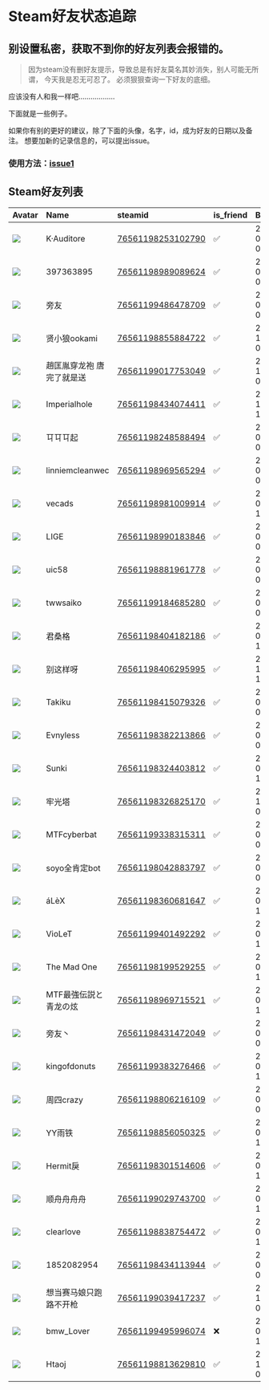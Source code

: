 # Steam好友状态追踪
## 别设置私密，获取不到你的好友列表会报错的。

> 因为steam没有删好友提示，导致总是有好友莫名其妙消失，别人可能无所谓，
> 今天我是忍无可忍了。 必须狠狠查询一下好友的底细。

应该没有人和我一样吧………………

下面就是一些例子。

如果你有别的更好的建议，除了下面的头像，名字，id，成为好友的日期以及备注。 想要加新的记录信息的，可以提出issue。

### 使用方法：[issue1](https://github.com/systemannounce/SteamFriends/issues/1)

## Steam好友列表

| Avatar                                                                            | Name            | steamid                                                                     | is_friend   | BFD                 | Remark   |
|:----------------------------------------------------------------------------------|:----------------|:----------------------------------------------------------------------------|:------------|:--------------------|:---------|
| ![](https://avatars.steamstatic.com/15ce447c1fd47ed492323a8f6b1ecc5d622da5d2.jpg) | K·Auditore      | [76561198253102790](https://steamcommunity.com/profiles/76561198253102790/) | ✅           | 2019-07-17 06:48:27 |          |
| ![](https://avatars.steamstatic.com/fef49e7fa7e1997310d705b2a6158ff8dc1cdfeb.jpg) | 397363895       | [76561198989089624](https://steamcommunity.com/profiles/76561198989089624/) | ✅           | 2020-09-06 07:00:21 |          |
| ![](https://avatars.steamstatic.com/b791375c6f97b67ce5a7cbcd5879897e291a82f8.jpg) | 旁友              | [76561199486478709](https://steamcommunity.com/profiles/76561199486478709/) | ✅           | 2024-03-23 02:01:55 |          |
| ![](https://avatars.steamstatic.com/2d3250f300947103a935aa7290aad158a5c4ad58.jpg) | 贤小狼ookami       | [76561198855884722](https://steamcommunity.com/profiles/76561198855884722/) | ✅           | 2018-12-09 03:27:42 |          |
| ![](https://avatars.steamstatic.com/fef49e7fa7e1997310d705b2a6158ff8dc1cdfeb.jpg) | 趙匡胤穿龙袍 唐完了就是送   | [76561199017753049](https://steamcommunity.com/profiles/76561199017753049/) | ✅           | 2022-12-18 05:22:32 |          |
| ![](https://avatars.steamstatic.com/9608d6ae9106517bbf6624128dbfbc612dde9a1f.jpg) | Imperialhole    | [76561198434074411](https://steamcommunity.com/profiles/76561198434074411/) | ✅           | 2023-12-02 12:40:45 |          |
| ![](https://avatars.steamstatic.com/0e96fd1da4c91017a7c1de980d6361b139e6831d.jpg) | 㔿㔿㔿起            | [76561198248588494](https://steamcommunity.com/profiles/76561198248588494/) | ✅           | 2018-09-17 04:02:27 |          |
| ![](https://avatars.steamstatic.com/cbc910b68a51cfb6b2824ef6f0039b3415b3c7ac.jpg) | linniemcleanwec | [76561198969565294](https://steamcommunity.com/profiles/76561198969565294/) | ✅           | 2021-05-09 07:41:11 |          |
| ![](https://avatars.steamstatic.com/6641e75b8730bc462b567a35cb525ffc85931fcb.jpg) | vecads          | [76561198981009914](https://steamcommunity.com/profiles/76561198981009914/) | ✅           | 2021-05-11 15:52:36 |          |
| ![](https://avatars.steamstatic.com/53f0b9266bb33fead29956dff728d94c6dc62247.jpg) | LIGE            | [76561198990183846](https://steamcommunity.com/profiles/76561198990183846/) | ✅           | 2021-05-10 08:27:37 |          |
| ![](https://avatars.steamstatic.com/fef49e7fa7e1997310d705b2a6158ff8dc1cdfeb.jpg) | uic58           | [76561198881961778](https://steamcommunity.com/profiles/76561198881961778/) | ✅           | 2019-03-03 08:45:29 |          |
| ![](https://avatars.steamstatic.com/fef49e7fa7e1997310d705b2a6158ff8dc1cdfeb.jpg) | twwsaiko        | [76561199184685280](https://steamcommunity.com/profiles/76561199184685280/) | ✅           | 2022-06-03 04:44:55 |          |
| ![](https://avatars.steamstatic.com/fef49e7fa7e1997310d705b2a6158ff8dc1cdfeb.jpg) | 君桑格             | [76561198404182186](https://steamcommunity.com/profiles/76561198404182186/) | ✅           | 2024-06-13 12:47:26 |          |
| ![](https://avatars.steamstatic.com/fef49e7fa7e1997310d705b2a6158ff8dc1cdfeb.jpg) | 别这样呀            | [76561198406295995](https://steamcommunity.com/profiles/76561198406295995/) | ✅           | 2017-10-18 15:00:02 |          |
| ![](https://avatars.steamstatic.com/3abe09f52dbd762214215c28c1e1c4cbf5d268a3.jpg) | Takiku          | [76561198415079326](https://steamcommunity.com/profiles/76561198415079326/) | ✅           | 2023-08-06 07:00:51 |          |
| ![](https://avatars.steamstatic.com/09e64aee9a10d9016021a0d315be5e1e0c3f2cbc.jpg) | Evnyless        | [76561198382213866](https://steamcommunity.com/profiles/76561198382213866/) | ✅           | 2019-06-28 04:22:13 |          |
| ![](https://avatars.steamstatic.com/725d317b71e20b295ee3511ba5df0742f5129035.jpg) | Sunki           | [76561198324403812](https://steamcommunity.com/profiles/76561198324403812/) | ✅           | 2021-05-29 13:38:03 |          |
| ![](https://avatars.steamstatic.com/3f5e9daea59216d7fe13df4e031d3537580e5e21.jpg) | 牢光塔             | [76561198326825170](https://steamcommunity.com/profiles/76561198326825170/) | ✅           | 2022-12-21 09:22:57 |          |
| ![](https://avatars.steamstatic.com/fef49e7fa7e1997310d705b2a6158ff8dc1cdfeb.jpg) | MTFcyberbat     | [76561199338315311](https://steamcommunity.com/profiles/76561199338315311/) | ✅           | 2022-09-04 08:15:32 |          |
| ![](https://avatars.steamstatic.com/71408db48a154e5cde0cc9523f327bb2fe1a17a2.jpg) | soyo全肯定bot      | [76561198042883797](https://steamcommunity.com/profiles/76561198042883797/) | ✅           | 2022-06-03 04:46:33 |          |
| ![](https://avatars.steamstatic.com/619663f1f3e88c25d63ac4143450c4c73370ed8b.jpg) | áLèX            | [76561198360681647](https://steamcommunity.com/profiles/76561198360681647/) | ✅           | 2019-07-09 12:40:01 |          |
| ![](https://avatars.steamstatic.com/46a368c92a8a4de6d84f16967b8fe7263806f0f5.jpg) | VioLeT          | [76561199401492292](https://steamcommunity.com/profiles/76561199401492292/) | ✅           | 2023-01-25 12:01:40 |          |
| ![](https://avatars.steamstatic.com/78252ae2061113bd60d2d86be94f066c0e0b707f.jpg) | The Mad One     | [76561198199529255](https://steamcommunity.com/profiles/76561198199529255/) | ✅           | 2019-08-10 12:02:09 |          |
| ![](https://avatars.steamstatic.com/2e8da0ed5bc972dc7c8989fa0e72a6662b8cc2a8.jpg) | MTF最強伝説と青龙の炫    | [76561198969715521](https://steamcommunity.com/profiles/76561198969715521/) | ✅           | 2021-05-09 11:13:01 |          |
| ![](https://avatars.steamstatic.com/85733d340ec23a20a72c794d2bddbc12e31e5a7e.jpg) | 旁友丶             | [76561198431472049](https://steamcommunity.com/profiles/76561198431472049/) | ✅           | 2024-03-23 03:57:57 |          |
| ![](https://avatars.steamstatic.com/dcc68442d643e8c4fd9a112d17d18214cf140726.jpg) | kingofdonuts    | [76561199383276466](https://steamcommunity.com/profiles/76561199383276466/) | ✅           | 2024-06-13 12:25:45 |          |
| ![](https://avatars.steamstatic.com/8ac080e20ed5004f8dc42a36e520f70ed1009c75.jpg) | 周四crazy         | [76561198806216109](https://steamcommunity.com/profiles/76561198806216109/) | ✅           | 2024-01-20 07:28:47 |          |
| ![](https://avatars.steamstatic.com/05317e47c9ea5e4a8fdc34d0d3d94c842db998b6.jpg) | YY雨铁            | [76561198856050325](https://steamcommunity.com/profiles/76561198856050325/) | ✅           | 2024-04-02 13:57:37 |          |
| ![](https://avatars.steamstatic.com/752eb38c3b0bc6f74708ec2c3d44d00bda41edde.jpg) | Hermit戾         | [76561198301514606](https://steamcommunity.com/profiles/76561198301514606/) | ✅           | 2020-02-26 13:54:21 |          |
| ![](https://avatars.steamstatic.com/fef49e7fa7e1997310d705b2a6158ff8dc1cdfeb.jpg) | 顺舟舟舟舟           | [76561199029743700](https://steamcommunity.com/profiles/76561199029743700/) | ✅           | 2024-05-29 12:47:03 |          |
| ![](https://avatars.steamstatic.com/7e7fff73339aaf9b10f919a929b7200604fad2e5.jpg) | clearlove       | [76561198838754472](https://steamcommunity.com/profiles/76561198838754472/) | ✅           | 2020-02-26 14:03:10 |          |
| ![](https://avatars.steamstatic.com/fef49e7fa7e1997310d705b2a6158ff8dc1cdfeb.jpg) | 1852082954      | [76561198434113944](https://steamcommunity.com/profiles/76561198434113944/) | ✅           | 2018-02-20 01:32:53 |          |
| ![](https://avatars.steamstatic.com/fef49e7fa7e1997310d705b2a6158ff8dc1cdfeb.jpg) | 想当赛马娘只跑路不开枪     | [76561199039417237](https://steamcommunity.com/profiles/76561199039417237/) | ✅           | 2022-10-01 06:37:29 |          |
| ![](https://avatars.steamstatic.com/21a699d237d4fcbc8734d13a44fd09ef013c5895.jpg) | bmw_Lover       | [76561199495996074](https://steamcommunity.com/profiles/76561199495996074/) | ❌           | 2024-09-19 12:30:34 |          |
| ![](https://avatars.steamstatic.com/fef49e7fa7e1997310d705b2a6158ff8dc1cdfeb.jpg) | Htaoj           | [76561198813629810](https://steamcommunity.com/profiles/76561198813629810/) | ✅           | 2024-11-02 08:25:11 |          |